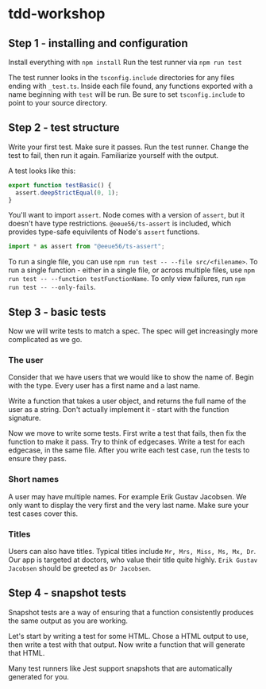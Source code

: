 # tdd-workshop

## Step 1 - installing and configuration

Install everything with `npm install`
Run the test runner via `npm run test`

The test runner looks in the `tsconfig.include` directories for any files ending with `_test.ts`. Inside each file found, any functions exported with a name beginning with `test` will be run. Be sure to set `tsconfig.include` to point to your source directory.

## Step 2 - test structure

Write your first test. Make sure it passes. Run the test runner. Change the test to fail, then run it again. Familiarize yourself with the output.

A test looks like this:

```ts
export function testBasic() {
  assert.deepStrictEqual(0, 1);
}
```

You'll want to import `assert`. Node comes with a version of `assert`, but it doesn't have type restrictions. `@eeue56/ts-assert` is included, which provides type-safe equivilents of Node's `assert` functions.

```ts
import * as assert from "@eeue56/ts-assert";
```

To run a single file, you can use `npm run test -- --file src/<filename>`. To run a single function - either in a single file, or across multiple files, use `npm run test -- --function testFunctionName`. To only view failures, run `npm run test -- --only-fails`.

## Step 3 - basic tests

Now we will write tests to match a spec. The spec will get increasingly more complicated as we go.

### The user

Consider that we have users that we would like to show the name of. Begin with the type. Every user has a first name and a last name.

Write a function that takes a user object, and returns the full name of the user as a string. Don't actually implement it - start with the function signature.

Now we move to write some tests. First write a test that fails, then fix the function to make it pass. Try to think of edgecases. Write a test for each edgecase, in the same file. After you write each test case, run the tests to ensure they pass.

### Short names

A user may have multiple names. For example Erik Gustav Jacobsen. We only want to display the very first and the very last name. Make sure your test cases cover this.

### Titles

Users can also have titles. Typical titles include `Mr, Mrs, Miss, Ms, Mx, Dr`. Our app is targeted at doctors, who value their title quite highly. `Erik Gustav Jacobsen` should be greeted as `Dr Jacobsen`.

## Step 4 - snapshot tests

Snapshot tests are a way of ensuring that a function consistently produces the same output as you are working.

Let's start by writing a test for some HTML. Chose a HTML output to use, then write a test with that output. Now write a function that will generate that HTML.

Many test runners like Jest support snapshots that are automatically generated for you.
